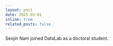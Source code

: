 ```yaml
---
layout: post
date: 2025-03-01
inline: true
related_posts: false
---
```


Seojin Nam joined DataLab as a doctoral student.